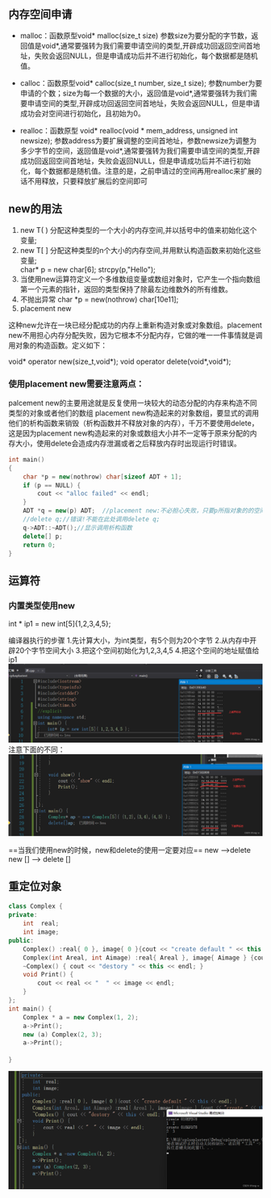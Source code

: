 

## 内存空间申请

- malloc：函数原型void* malloc(size_t size) 参数size为要分配的字节数，返回值是void*,通常要强转为我们需要申请空间的类型,开辟成功回返回空间首地址，失败会返回NULL，但是申请成功后并不进行初始化，每个数据都是随机值。

- calloc：函数原型void* calloc(size_t number, size_t size); 参数number为要申请的个数；size为每一个数据的大小，返回值是void*,通常要强转为我们需要申请空间的类型,开辟成功回返回空间首地址，失败会返回NULL，但是申请成功会对空间进行初始化，且初始为0。

- realloc：函数原型 void* realloc(void * mem_address, unsigned int newsize); 参数address为要扩展调整的空间首地址，参数newsize为调整为多少字节的空间，返回值是void*,通常要强转为我们需要申请空间的类型,开辟成功回返回空间首地址，失败会返回NULL，但是申请成功后并不进行初始化，每个数据都是随机值。注意的是，之前申请过的空间再用realloc来扩展的话不用释放，只要释放扩展后的空间即可


## new的用法
1. new T( ) 分配这种类型的一个大小的内存空间,并以括号中的值来初始化这个变量;
2. new T[ ] 分配这种类型的n个大小的内存空间,并用默认构造函数来初始化这些变量;  
char* p = new char[6];     strcpy(p,"Hello");  
3. 当使用new运算符定义一个多维数组变量或数组对象时，它产生一个指向数组第一个元素的指针，返回的类型保持了除最左边维数外的所有维数。
4. 不抛出异常  char *p = new(nothrow) char[10e11]; 
5. placement new

这种new允许在一块已经分配成功的内存上重新构造对象或对象数组。placement new不用担心内存分配失败，因为它根本不分配内存，它做的唯一一件事情就是调用对象的构造函数。定义如下：

void* operator new(size_t,void*);
void operator delete(void*,void*);
 

### 使用placement new需要注意两点：
palcement new的主要用途就是反复使用一块较大的动态分配的内存来构造不同类型的对象或者他们的数组
placement new构造起来的对象数组，要显式的调用他们的析构函数来销毁（析构函数并不释放对象的内存），千万不要使用delete，这是因为placement new构造起来的对象或数组大小并不一定等于原来分配的内存大小，使用delete会造成内存泄漏或者之后释放内存时出现运行时错误。
```cpp
int main()
{
	char *p = new(nothrow) char[sizeof ADT + 1];
	if (p == NULL) {
		cout << "alloc failed" << endl;
	}
	ADT *q = new(p) ADT;  //placement new:不必担心失败，只要p所指对象的的空间足够ADT创建即可
	//delete q;//错误!不能在此处调用delete q;
	q->ADT::~ADT();//显示调用析构函数
	delete[] p;
	return 0;
}
```


## 运算符
### 内置类型使用new
int * ip1 = new int[5]{1,2,3,4,5};

编译器执行的步骤
1.先计算大小，为int类型，有5个则为20个字节
2.从内存中开辟20个字节空间大小
3.把这个空间初始化为1,2,3,4,5
4.把这个空间的地址赋值给ip1
![alt text](../Image/cee828f76c95d9ae75102055b9e87926.png)
注意下面的不同：
![alt text](../Image/5a8c38e1859ac5c3bd014b69e81bfa67.png)

==当我们使用new的时候，new和delete的使用一定要对应==
new    -->delete
new [] --> delete []



## 重定位对象
```cpp
class Complex {
private:
	int  real;
	int image;
public:
	Complex() :real{ 0 }, image{ 0 }{cout << "create default " << this << endl; }
	Complex(int Areal, int Aimage) :real{ Areal }, image{ Aimage } {cout << "create " << this << endl; }
	~Complex() { cout << "destory " << this << endl; }
	void Print() {
		cout << real << "  " << image << endl;
	}
};
int main() {
	Complex * a = new Complex(1, 2);
	a->Print();
	new (a) Complex(2, 3);
	a->Print();

}
```
![alt text](../Image/32da3ac9b3e73b96e9f912290d4675ab.png)